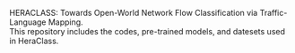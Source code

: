 HERACLASS: Towards Open-World Network Flow Classification via Traffic-Language Mapping.  
This repository includes the codes, pre-trained models, and datesets used in HeraClass.
